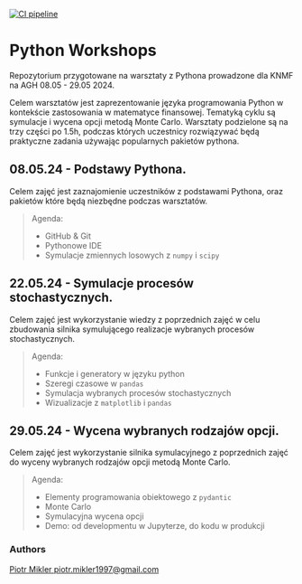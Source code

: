 [![CI pipeline](https://github.com/PiotMik/PythonWorkshops/actions/workflows/continuous_integration.yml/badge.svg?branch=develop)](https://github.com/PiotMik/PythonWorkshops/actions/workflows/continuous_integration.yml)

# Python Workshops
Repozytorium przygotowane na warsztaty z Pythona prowadzone dla KNMF na AGH 08.05 - 29.05 2024.

Celem warsztatów jest zaprezentowanie języka programowania Python w kontekście zastosowania w matematyce finansowej.
Tematyką cyklu są symulacje i wycena opcji metodą Monte Carlo. Warsztaty podzielone są na trzy części po 1.5h, podczas których uczestnicy rozwiązywać będą praktyczne zadania używając popularnych pakietów pythona.


## 08.05.24 - Podstawy Pythona.
Celem zajęć jest zaznajomienie uczestników z podstawami Pythona, oraz pakietów które będą niezbędne podczas warsztatów. 
    
> Agenda:
> - GitHub & Git
> - Pythonowe IDE
> - Symulacje zmiennych losowych z `numpy` i `scipy`

## 22.05.24 - Symulacje procesów stochastycznych.
Celem zajęć jest wykorzystanie wiedzy z poprzednich zajęć w celu zbudowania silnika symulującego realizacje wybranych procesów stochastycznych.

> Agenda:
> - Funkcje i generatory w języku python
> - Szeregi czasowe w `pandas`
> - Symulacja wybranych procesów stochastycznych
> - Wizualizacje z `matplotlib` i `pandas`

## 29.05.24 - Wycena wybranych rodzajów opcji.
Celem zajęć jest wykorzystanie silnika symulacyjnego z poprzednich zajęć do wyceny wybranych rodzajów opcji metodą Monte Carlo. 

> Agenda:
> - Elementy programowania obiektowego z `pydantic`
> - Monte Carlo
> - Symulacyjna wycena opcji
> - Demo: od developmentu w Jupyterze, do kodu w produkcji


### Authors
[Piotr Mikler <piotr.mikler1997@gmail.com>](https://github.com/PiotMik)

